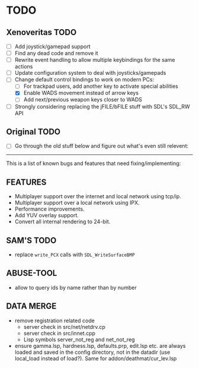 # TODO

## Xenoveritas TODO

- [ ] Add joystick/gamepad support
- [ ] Find any dead code and remove it
- [ ] Rewrite event handling to allow multiple keybindings for the same actions
- [ ] Update configuration system to deal with joysticks/gamepads
- [ ] Change default control bindings to work on modern PCs:
   - [ ] For trackpad users, add another key to activate special abilities
   - [x] Enable WADS movement instead of arrow keys
   - [ ] Add next/previous weapon keys closer to WADS
- [ ] Strongly considering replacing the jFILE/bFILE stuff with SDL's SDL_RW API

## Original TODO

- [ ] Go through the old stuff below and figure out what's even still relevent:

----

This is a list of known bugs and features that need fixing/implementing:

FEATURES
--------
- Multiplayer support over the internet and local network using tcp/ip.
- Multiplayer support over a local network using IPX.
- Performance improvements.
- Add YUV overlay support.
- Convert all internal rendering to 24-bit.

SAM'S TODO
----------
 - replace `write_PCX` calls with `SDL_WriteSurfaceBMP`

ABUSE-TOOL
----------
 - allow to query ids by name rather than by number

DATA MERGE
----------
 - remove registration related code
   - server check in src/net/netdrv.cp
   - server check in src/innet.cpp
   - Lisp symbols server_not_reg and net_not_reg
 - ensure gamma.lsp, hardness.lsp, defaults.prp, edit.lsp etc. are always
   loaded and saved in the config directory, not in the datadir (use
   local_load instead of load?). Same for addon/deathmat/cur_lev.lsp
